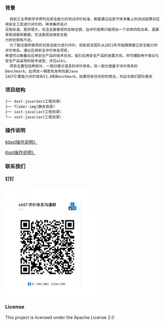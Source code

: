 ### 背景
      目前工业界和学术界均无安全能力的测试评价标准，都是通过在若干样本集上的测试结果对应用安全工具进行评价的。样本集的设计
    没有标准，差异很大，无法全面客观的反映全貌，且评价结果只能得出一个总体的检出率、遗漏率和误报率数据，无法直观反映安全能
    力的优势和不足。
      为了能全面而客观的对安全能力进行评价，蚂蚁安全团队从2021年开始探索建立安全能力的评价体系。通过应用安全评价体系项目，
    希望可以衡量出应用安全产品的技术优劣，指引应用安全产品的发展方向，并可辅助用于商业化安全产品采购的技术选型，详见wiki。
      项目主要包括两部分，一部分是分语言的评价体系，另一部分是基于评价体系的Benchmark。此项目一期首先发布的是Java 
    IAST引擎能力评价体系V1.0和Benchmark。如果您有任何好的想法，欢迎与我们团队联系
### 项目结构
```
├── dast-java(dast工程目录）
├── floder-img(静态资源)
├── iast-java(iast工程目录）
└── sast-java(sast工程目录）
```
### 操作说明
[《dast操作说明》](https://github.com/alipay/ant-application-security-testing-benchmark/blob/main/dast-java/README.md)

[《iast操作说明》](https://github.com/alipay/ant-application-security-testing-benchmark/blob/main/iast-java/README.md)
### 联系我们
#### 钉钉
![Image text](https://github.com/alipay/ant-application-security-testing-benchmark/blob/main/floder-img/dingTalk.png)

### License
This project is licensed under the Apache License 2.0
